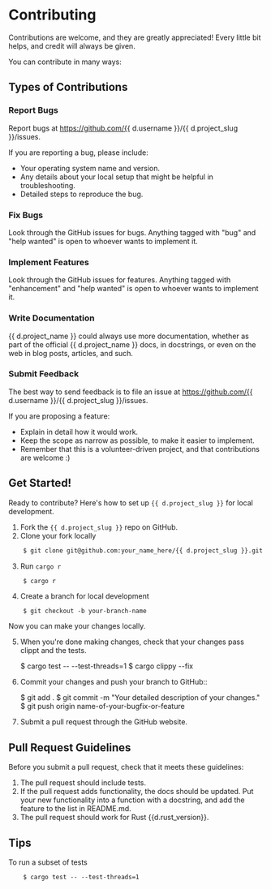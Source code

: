 # Contributing

Contributions are welcome, and they are greatly appreciated! Every little bit
helps, and credit will always be given.

You can contribute in many ways:

## Types of Contributions

### Report Bugs

Report bugs at https://github.com/{{ d.username }}/{{ d.project_slug }}/issues.

If you are reporting a bug, please include:

* Your operating system name and version.
* Any details about your local setup that might be helpful in troubleshooting.
* Detailed steps to reproduce the bug.

### Fix Bugs

Look through the GitHub issues for bugs. Anything tagged with "bug" and "help
wanted" is open to whoever wants to implement it.

### Implement Features

Look through the GitHub issues for features. Anything tagged with "enhancement"
and "help wanted" is open to whoever wants to implement it.

### Write Documentation

{{ d.project_name }} could always use more documentation, whether as part of the
official {{ d.project_name }} docs, in docstrings, or even on the web in blog posts,
articles, and such.

### Submit Feedback

The best way to send feedback is to file an issue at https://github.com/{{ d.username }}/{{ d.project_slug }}/issues.

If you are proposing a feature:

* Explain in detail how it would work.
* Keep the scope as narrow as possible, to make it easier to implement.
* Remember that this is a volunteer-driven project, and that contributions
  are welcome :)

## Get Started!

Ready to contribute? Here's how to set up `{{ d.project_slug }}` for local development.

1. Fork the `{{ d.project_slug }}` repo on GitHub.
2. Clone your fork locally

``` sh
    $ git clone git@github.com:your_name_here/{{ d.project_slug }}.git
```

3. Run `cargo r`

``` sh
    $ cargo r
```

4. Create a branch for local development

```
    $ git checkout -b your-branch-name
```
   Now you can make your changes locally.

5. When you're done making changes, check that your changes pass clippt and the
   tests.

    $ cargo test -- --test-threads=1
    $ cargo clippy --fix

6. Commit your changes and push your branch to GitHub::

    $ git add .
    $ git commit -m "Your detailed description of your changes."
    $ git push origin name-of-your-bugfix-or-feature

7. Submit a pull request through the GitHub website.

## Pull Request Guidelines

Before you submit a pull request, check that it meets these guidelines:

1. The pull request should include tests.
2. If the pull request adds functionality, the docs should be updated. Put
   your new functionality into a function with a docstring, and add the
   feature to the list in README.md.
3. The pull request should work for Rust {{d.rust_version}}.

## Tips

To run a subset of tests

```
    $ cargo test -- --test-threads=1
```
